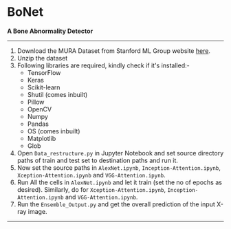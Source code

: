# BoNet
**A Bone Abnormality Detector**
************************************************************************************************************************************************
1. Download the MURA Dataset from Stanford ML Group website [here](https://cs.stanford.edu/group/mlgroup/MURA-v1.1.zip).
2. Unzip the dataset
3. Following libraries are required, kindly check if it's installed:-
	- TensorFlow
	- Keras
	- Scikit-learn
	- Shutil (comes inbuilt)
	- Pillow
	- OpenCV
	- Numpy
	- Pandas
	- OS (comes inbuilt)
	- Matplotlib
	- Glob
4. Open `Data_restructure.py` in Jupyter Notebook and set source directory paths of train and test set to destination paths and run it.
5. Now set the source paths in `AlexNet.ipynb`, `Inception-Attention.ipynb`, `Xception-Attention.ipynb` and `VGG-Attention.ipynb`.
6. Run All the cells in `AlexNet.ipynb` and let it train (set the no of epochs as desired). Similarly, do for `Xception-Attention.ipynb`, `Inception-Attention.ipynb` and `VGG-Attention.ipynb`.
7. Run the `Ensemble_Output.py` and get the overall prediction of the input X-ray image.
************************************************************************************************************************************************
